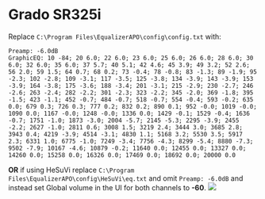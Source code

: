 # Grado SR325i
Replace `C:\Program Files\EqualizerAPO\config\config.txt` with:
```
Preamp: -6.0dB
GraphicEQ: 10 -84; 20 6.0; 22 6.0; 23 6.0; 25 6.0; 26 6.0; 28 6.0; 30 6.0; 32 6.0; 35 6.0; 37 5.7; 40 5.1; 42 4.6; 45 3.9; 49 3.2; 52 2.6; 56 2.0; 59 1.5; 64 0.7; 68 0.2; 73 -0.4; 78 -0.8; 83 -1.3; 89 -1.9; 95 -2.3; 102 -2.8; 109 -3.1; 117 -3.5; 125 -3.8; 134 -3.9; 143 -3.9; 153 -3.9; 164 -3.8; 175 -3.6; 188 -3.4; 201 -3.1; 215 -2.9; 230 -2.7; 246 -2.6; 263 -2.4; 282 -2.2; 301 -2.3; 323 -2.2; 345 -2.0; 369 -1.8; 395 -1.5; 423 -1.1; 452 -0.7; 484 -0.7; 518 -0.7; 554 -0.4; 593 -0.2; 635 0.0; 679 0.3; 726 0.3; 777 0.2; 832 0.2; 890 0.1; 952 -0.0; 1019 -0.0; 1090 0.0; 1167 -0.0; 1248 -0.0; 1336 0.0; 1429 -0.1; 1529 -0.4; 1636 -0.7; 1751 -1.0; 1873 -3.0; 2004 -5.7; 2145 -5.3; 2295 -3.9; 2455 -2.2; 2627 -1.0; 2811 0.6; 3008 1.5; 3219 2.4; 3444 3.0; 3685 2.8; 3943 0.4; 4219 -3.9; 4514 -3.1; 4830 1.1; 5168 3.2; 5530 3.5; 5917 2.3; 6331 1.0; 6775 -1.0; 7249 -3.4; 7756 -4.3; 8299 -5.4; 8880 -7.3; 9502 -7.9; 10167 -4.6; 10879 -0.2; 11640 0.0; 12455 0.0; 13327 0.0; 14260 0.0; 15258 0.0; 16326 0.0; 17469 0.0; 18692 0.0; 20000 0.0
```
**OR** if using HeSuVi replace `C:\Program Files\EqualizerAPO\config\HeSuVi\eq.txt` and omit `Preamp: -6.0dB` and instead set Global volume in the UI for both channels to **-60**.
![](https://raw.githubusercontent.com/jaakkopasanen/AutoEq/master/results/Headphone.com/innerfidelity/onear/Grado%20SR325i/Grado%20SR325i.png)